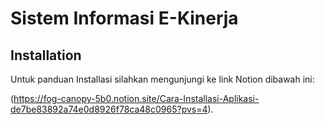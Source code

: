 # Sistem Informasi E-Kinerja

## Installation

Untuk panduan Installasi silahkan mengunjungi ke link Notion dibawah ini:

(https://fog-canopy-5b0.notion.site/Cara-Installasi-Aplikasi-de7be83892a74e0d8926f78ca48c0965?pvs=4).
